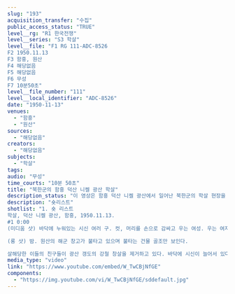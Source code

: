 ```yaml
---
slug: "193"
acquisition_transfer: "수집"
public_access_status: "TRUE"
level__rg: "R1 한국전쟁"
level__series: "S3 학살"
level__file: "F1 RG 111-ADC-8526
F2 1950.11.13
F3 함흥, 원산
F4 해당없음 
F5 해당없음
F6 무성 
F7 10분50초"
level__file_number: "111"
level__local_identifier: "ADC-8526"
date: "1950-11-13"
venues: 
  - "함흥"
  - "원산"
sources: 
  - "해당없음"
creators: 
  - "해당없음"
subjects: 
  - "학살"
tags: 
audio: "무성"
time_courts: "10분 50초"
title: "북한군의 함흥 덕산 니켈 광산 학살"
description_status: "이 영상은 함흥 덕산 니켈 광산에서 일어난 북한군의 학살 현장을 담고 있다. 시신을 수습하고, 친지를 잃어 슬퍼하는 사람들의 모습이 보인다."
description: "숏리스트"
shotlist: "1. 숏 리스트
학살, 덕산 니켈 광산, 함흥, 1950.11.13.
#1 0:00
(미디움 샷) 바닥에 누워있는 시신 여러 구. 컷, 머리를 손으로 감싸고 우는 여성. 우는 여자가 일어나서 걸어가면서 얼굴에서 손을 떼고 눈을 닦는다. 배경의 사람들이 지켜보고 있다. (클로즈 업) 현지인들이 지켜보고 있다. 시체의 얼굴, 매트로 덮인 나머지 몸. 늘어선 시신들. (클로즈 업) 시신. (미디움 샷) 모녀. (미디움 샷) 광산 갱도를 내려다보며 오열하는 여성. (클로즈 업) 오열하는 여성. 

(롱 샷) 밤. 원산의 해군 창고가 불타고 있으며 불타는 건물 골조만 보인다. 

살해당한 이들의 친구들이 광산 갱도의 강철 창살을 제거하고 있다. 바닥에 시신이 늘어서 있다. 갱도 입구의 강철 창살이 제거되어 있다. 방금 수습된 시신들 옆을 두 여성이 걸어가고 있다. 한 여성이 시체를 바라보고 있다. 광산 갱도에서 젊은이처럼 보이는 시신이 끌어올려진다. 시신이 옮겨지고 있다. 시신들 사이를 한 중년 남성이 걸어간다."
media_type: "video"
link: "https://www.youtube.com/embed/W_TwCBjNfGE"
components: 
  - "https://img.youtube.com/vi/W_TwCBjNfGE/sddefault.jpg"
---
```

